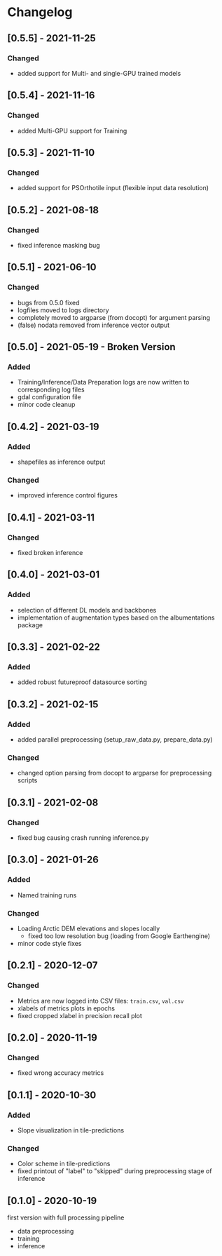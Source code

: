 # Changelog

## [0.5.5] - 2021-11-25
### Changed
- added support for Multi- and single-GPU trained models

## [0.5.4] - 2021-11-16
### Changed
- added Multi-GPU support for Training

## [0.5.3] - 2021-11-10
### Changed
- added support for PSOrthotile input (flexible input data resolution)

## [0.5.2] - 2021-08-18
### Changed
- fixed inference masking bug

## [0.5.1] - 2021-06-10
### Changed
- bugs from 0.5.0 fixed
- logfiles moved to logs directory
- completely moved to argparse (from docopt) for argument parsing
- (false) nodata removed from inference vector output

## [0.5.0] - 2021-05-19 - Broken Version
### Added
- Training/Inference/Data Preparation logs are now written to corresponding log files
- gdal configuration file
- minor code cleanup

## [0.4.2] - 2021-03-19
### Added
- shapefiles as inference output
### Changed
- improved inference control figures

## [0.4.1] - 2021-03-11
### Changed
- fixed broken inference

## [0.4.0] - 2021-03-01
### Added
- selection of different DL models and backbones
- implementation of augmentation types based on the albumentations package

## [0.3.3] - 2021-02-22
### Added
- added robust futureproof datasource sorting

## [0.3.2] - 2021-02-15
### Added
- added parallel preprocessing (setup_raw_data.py, prepare_data.py)
### Changed
- changed option parsing from docopt to argparse for preprocessing scripts

## [0.3.1] - 2021-02-08
### Changed
- fixed bug causing crash running inference.py

## [0.3.0] - 2021-01-26
### Added
- Named training runs
### Changed
- Loading Arctic DEM elevations and slopes locally
  - fixed too low resolution bug (loading from Google Earthengine)
- minor code style fixes

## [0.2.1] - 2020-12-07
### Changed
- Metrics are now logged into CSV files: `train.csv`, `val.csv`
- xlabels of metrics plots in epochs
- fixed cropped xlabel in precision recall plot

## [0.2.0] - 2020-11-19
### Changed
- fixed wrong accuracy metrics

## [0.1.1] - 2020-10-30
### Added
- Slope visualization in tile-predictions

### Changed
- Color scheme in tile-predictions
- fixed printout of "label" to "skipped" during preprocessing stage of inference  


## [0.1.0] - 2020-10-19

first version with full processing pipeline
- data preprocessing
- training
- inference
